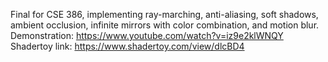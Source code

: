 Final for CSE 386, implementing ray-marching, anti-aliasing, soft shadows, ambient occlusion, infinite mirrors with color combination, and motion blur. <br>
Demonstration: https://www.youtube.com/watch?v=iz9e2klWNQY <br>
Shadertoy link: https://www.shadertoy.com/view/dlcBD4
